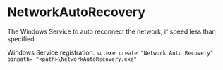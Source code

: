 # NetworkAutoRecovery
The Windows Service to auto reconnect the network, if speed less than specified

Windows Service registration:
```sc.exe create "Network Auto Recovery" binpath= "<path>\NetworkAutoRecovery.exe"```
